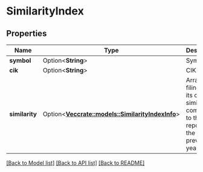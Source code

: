 # SimilarityIndex

## Properties

Name | Type | Description | Notes
------------ | ------------- | ------------- | -------------
**symbol** | Option<**String**> | Symbol. | [optional]
**cik** | Option<**String**> | CIK. | [optional]
**similarity** | Option<[**Vec<crate::models::SimilarityIndexInfo>**](SimilarityIndexInfo.md)> | Array of filings with its cosine similarity compared to the same report of the previous year. | [optional]

[[Back to Model list]](../README.md#documentation-for-models) [[Back to API list]](../README.md#documentation-for-api-endpoints) [[Back to README]](../README.md)



